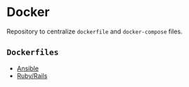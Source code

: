 # Docker

Repository to centralize `dockerfile` and `docker-compose` files.

## `Dockerfiles`

- [Ansible](./ansible-alpine/Dockerfile)
- [Ruby/Rails](./rails-alpine/Dockerfile)
